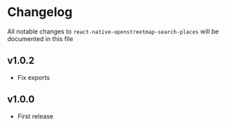 # Changelog

All notable changes to `react-native-openstreetmap-search-places` will be documented in this file

## v1.0.2

- Fix exports

## v1.0.0

- First release
